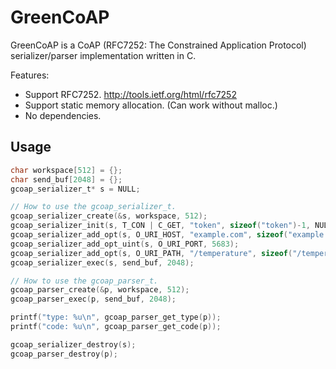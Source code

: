 # GreenCoAP

GreenCoAP is a CoAP (RFC7252: The Constrained Application Protocol) serializer/parser implementation written in C.

Features:

  * Support RFC7252. <http://tools.ietf.org/html/rfc7252>
  * Support static memory allocation. (Can work without malloc.)
  * No dependencies.

## Usage

```c
char workspace[512] = {};
char send_buf[2048] = {};
gcoap_serializer_t* s = NULL;

// How to use the gcoap_serializer_t.
gcoap_serializer_create(&s, workspace, 512);
gcoap_serializer_init(s, T_CON | C_GET, "token", sizeof("token")-1, NULL, 0);
gcoap_serializer_add_opt(s, O_URI_HOST, "example.com", sizeof("example.com")-1);
gcoap_serializer_add_opt_uint(s, O_URI_PORT, 5683);
gcoap_serializer_add_opt(s, O_URI_PATH, "/temperature", sizeof("/temperature")-1);
gcoap_serializer_exec(s, send_buf, 2048);

// How to use the gcoap_parser_t.
gcoap_parser_create(&p, workspace, 512);
gcoap_parser_exec(p, send_buf, 2048);

printf("type: %u\n", gcoap_parser_get_type(p));
printf("code: %u\n", gcoap_parser_get_code(p));

gcoap_serializer_destroy(s);
gcoap_parser_destroy(p);

```
